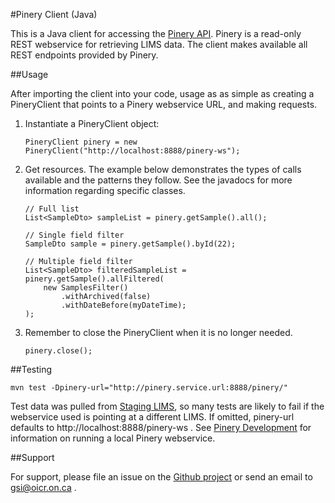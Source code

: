 #Pinery Client (Java)

This is a Java client for accessing the [Pinery API](https://wiki.oicr.on.ca/display/SEQPROD/Pinery+User+Guide). Pinery is a read-only REST webservice for retrieving LIMS data. The client makes available all REST endpoints provided by Pinery.

##Usage

After importing the client into your code, usage as as simple as creating a PineryClient that points to a Pinery webservice URL, and making requests.

1. Instantiate a PineryClient object:
    
    ```
    PineryClient pinery = new PineryClient("http://localhost:8888/pinery-ws");
    ```

2. Get resources. The example below demonstrates the types of calls available and the patterns they follow. See the javadocs for more information regarding specific classes.
    
    ```
    // Full list
    List<SampleDto> sampleList = pinery.getSample().all();
    
    // Single field filter
    SampleDto sample = pinery.getSample().byId(22);
    
    // Multiple field filter
    List<SampleDto> filteredSampleList = pinery.getSample().allFiltered(
        new SamplesFilter()
            .withArchived(false)
            .withDateBefore(myDateTime);
    );
    ```

3. Remember to close the PineryClient when it is no longer needed.
    
    ```
    pinery.close();
    ```

##Testing

```
mvn test -Dpinery-url="http://pinery.service.url:8888/pinery/"
```

Test data was pulled from [Staging LIMS](http://plims3.res.oicr.on.ca), so many tests are likely to fail if the webservice used is pointing at a different LIMS. If omitted, pinery-url defaults to http://localhost:8888/pinery-ws . See [Pinery Development](https://wiki.oicr.on.ca/display/SEQPROD/Pinery+Development) for information on running a local Pinery webservice.


##Support

For support, please file an issue on the [Github project](https://github.com/seqprodbio) or send an email to gsi@oicr.on.ca .
